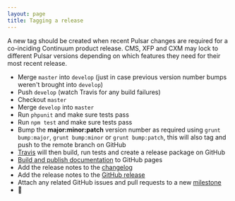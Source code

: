 ```yaml
---
layout: page
title: Tagging a release
---
```


A new tag should be created when recent Pulsar changes are required for a co-inciding Continuum product release. CMS, XFP and CXM may lock to different Pulsar versions depending on which features they need for their most recent release.

* Merge `master` into `develop` (just in case previous version number bumps weren't brought into `develop`)
* Push `develop` (watch Travis for any build failures)
* Checkout `master`
* Merge `develop` into `master`
* Run `phpunit` and make sure tests pass
* Run `npm test` and make sure tests pass
* Bump the **major:minor:patch** version number as required using `grunt bump:major`, `grunt bump:minor` or  `grunt bump:patch`, this will also tag and push to the remote branch on GitHub
* [Travis](https://travis-ci.org/jadu/pulsar) will then build, run tests and create a release package on GitHub
* [Build and publish documentation](https://github.com/jadu/pulsar/wiki/Updating-Pulsar-Documentation) to GitHub pages
* Add the release notes to the [changelog](readme.md)
* Add the release notes to the [GitHub release](https://github.com/jadu/pulsar/releases)
* Attach any related GitHub issues and pull requests to a new [milestone](https://github.com/jadu/pulsar/milestones)
* 🎉
